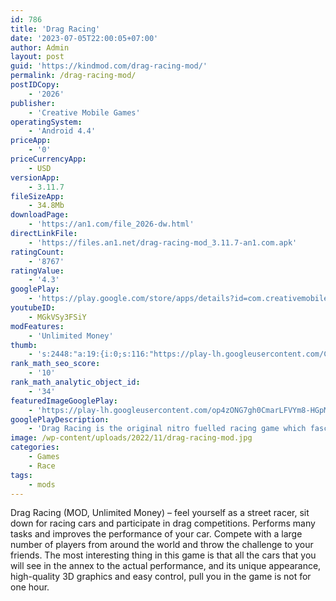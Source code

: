 ```yaml
---
id: 786
title: 'Drag Racing'
date: '2023-07-05T22:00:05+07:00'
author: Admin
layout: post
guid: 'https://kindmod.com/drag-racing-mod/'
permalink: /drag-racing-mod/
postIDCopy:
    - '2026'
publisher:
    - 'Creative Mobile Games'
operatingSystem:
    - 'Android 4.4'
priceApp:
    - '0'
priceCurrencyApp:
    - USD
versionApp:
    - 3.11.7
fileSizeApp:
    - 34.8Mb
downloadPage:
    - 'https://an1.com/file_2026-dw.html'
directLinkFile:
    - 'https://files.an1.net/drag-racing-mod_3.11.7-an1.com.apk'
ratingCount:
    - '8767'
ratingValue:
    - '4.3'
googlePlay:
    - 'https://play.google.com/store/apps/details?id=com.creativemobile.DragRacing'
youtubeID:
    - MGkVSy3FSiY
modFeatures:
    - 'Unlimited Money'
thumb:
    - 's:2448:"a:19:{i:0;s:116:"https://play-lh.googleusercontent.com/Cnnmz3MKJnsvPXprteqd9Y4UhJ-9hrm0kbOoa0hY0T7eLXKfLtRHkQEqSrUIo9Xjzq8d=w526-h296";i:1;s:116:"https://play-lh.googleusercontent.com/-Gu6EaiJev7WRXMA73MtKVEkrrTjJFMM-W_Y0UdhcuJD7putbHxx_vCVpEEaPjlZP1Fw=w526-h296";i:2;s:115:"https://play-lh.googleusercontent.com/9wffmKBDUH8bbPGi6B3ISH-VJS-D9cyDrDSxf6VdghXxJhmlKdZQlgv1FbfJRHNpkjk=w526-h296";i:3;s:115:"https://play-lh.googleusercontent.com/37qWOeksk1UqYnVfbLFIs1DUT0_hFSZJeSVUUP0BDmoyFzPqPywoMuubQHPCzsEvsbs=w526-h296";i:4;s:114:"https://play-lh.googleusercontent.com/7p0L5eSDiaRUxAMFjUXiTJmpRMBW2XVJtSZ5zdL_9s4ONr05JlL7OKDi0fAi9QklPg=w526-h296";i:5;s:114:"https://play-lh.googleusercontent.com/KHxxO8sRISjr_MGWRtoxw6XAXe2D0sPqcc7k2jpAfp1O-sCKmQonBKP2Iv4-KauhBg=w526-h296";i:6;s:115:"https://play-lh.googleusercontent.com/IQpr18NgfVUpNE7e3eA0gUvvCL--SMJB74REqf5-eMP1oNbPCG9hXhjCXKQbvqXwisg=w526-h296";i:7;s:115:"https://play-lh.googleusercontent.com/P3yA0kKp_dqGakzi4IFHUvJSe8JZaCTu5YsDNVcPN1QW3Brwkftxj23NxKb5494zk8w=w526-h296";i:8;s:115:"https://play-lh.googleusercontent.com/oGNO5SoorGriohERTHnmqHvqBFroi0HvQsluk2jE6Y-lgGu6jGupnYDKmQcuKTA16Xw=w526-h296";i:9;s:115:"https://play-lh.googleusercontent.com/ScgXaXsiERYCMvRm-D9Z1L3DlGfDLWKnD0sV3Rw_fxP_k8PeajDIMH4hGOcCTvE98hU=w526-h296";i:10;s:115:"https://play-lh.googleusercontent.com/bBcdq9HldnKwzupx0OrhKpWbp2KTLvy_rU0vtX4Wi65sw04QsR6iJvEXTsgu2jr01xk=w526-h296";i:11;s:115:"https://play-lh.googleusercontent.com/mAgg-ggduLMdarcstJY_DbU2mojYfr3qw-EuhZIcIP0r6wGWL7j6sQ4v_L2KfYUhQuU=w526-h296";i:12;s:115:"https://play-lh.googleusercontent.com/0JBTeND11MLctWr0WP7l6kj3CVDQo6WBzWLIzEDSjz5czeWiuCD-UOn1JmC5rPeZBqc=w526-h296";i:13;s:115:"https://play-lh.googleusercontent.com/TjfHZCSwqwPF6esviqECbdBhlKgIZIvWa5TUWZs5xqYdRTEdcbIySQVlvrx46Eo-s3s=w526-h296";i:14;s:114:"https://play-lh.googleusercontent.com/2IOVnH3QOMCDequKHDmu-3PSYIIhJIpYYAGHCzkTHSZ_G1D1ysXcUPEw22oO-0Itsw=w526-h296";i:15;s:115:"https://play-lh.googleusercontent.com/Dj1-zi_pWM22fI1zN-nTbe6kaqP3oX9FvDbkj6sST0spWvDxd4ayuOMyEyKvOQss8G8=w526-h296";i:16;s:116:"https://play-lh.googleusercontent.com/8S7_UuzIC5aDZbx2UBIyllqXnyHG8V0hSeuHlI2j6g1qbEEnFckWi9C2d7FCb8bO3sXB=w526-h296";i:17;s:114:"https://play-lh.googleusercontent.com/AHQToj4k2j8rjILPGVR0C5H4hN62BYddoBfMNcvWGcSS2DBZIN4Lj-8RWYOWz32rHQ=w526-h296";i:18;s:116:"https://play-lh.googleusercontent.com/L3CmbPC6qSR43grpleBiow7D3VGQXzcJtUUVfCnOvo-Vn2JGaqWCQORVYxf_uQH9Y_uS=w526-h296";}";'
rank_math_seo_score:
    - '10'
rank_math_analytic_object_id:
    - '34'
featuredImageGooglePlay:
    - 'https://play-lh.googleusercontent.com/op4zONG7gh0CmarLFVYm8-HGpMtJouxS6MRz1V8uSHibrnI_F4glMLFrJp3XnBf93sZU'
googlePlayDescription:
    - 'Drag Racing is the original nitro fuelled racing game which fascinated over 100 000 000 fans around the globe. Race, Tune, Upgrade and Customize over 50 different car styles from JDM, Europe or the US.We added limitless car customization options which will make your garage unique and standing out. Challenge other players online: race 1 on 1, drive your opponent’s car, or participate in real-time 10-player races in Pro League.CUSTOMIZATION TO STAND OUT:.'
image: /wp-content/uploads/2022/11/drag-racing-mod.jpg
categories:
    - Games
    - Race
tags:
    - mods
---
```


Drag Racing (MOD, Unlimited Money) – feel yourself as a street racer, sit down for racing cars and participate in drag competitions. Performs many tasks and improves the performance of your car. Compete with a large number of players from around the world and throw the challenge to your friends. The most interesting thing in this game is that all the cars that you will see in the annex to the actual performance, and its unique appearance, high-quality 3D graphics and easy control, pull you in the game is not for one hour.